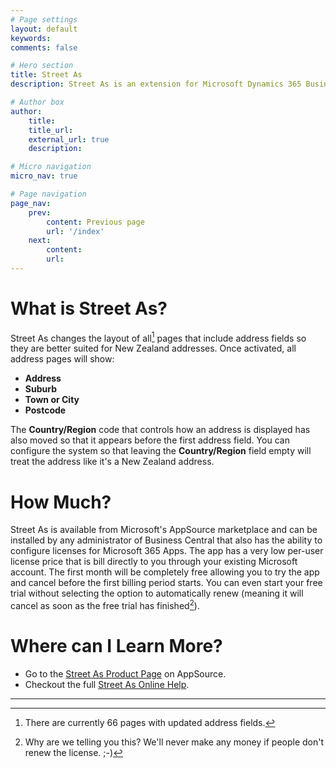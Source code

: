 ```yaml
---
# Page settings
layout: default
keywords:
comments: false

# Hero section
title: Street As
description: Street As is an extension for Microsoft Dynamics 365 Business Central that makes managing New Zealand postal addresses easy as.

# Author box
author:
    title:
    title_url:
    external_url: true
    description:

# Micro navigation
micro_nav: true

# Page navigation
page_nav:
    prev:
        content: Previous page
        url: '/index'
    next:
        content: 
        url:
---
```


# What is Street As?

Street As changes the layout of all[^1] pages that include address fields so they are better suited for New Zealand addresses. Once activated, all address pages will show:

- **Address**
- **Suburb**
- **Town or City**
- **Postcode**

The **Country/Region** code that controls how an address is displayed has also moved so that it appears before the first address field. You can configure the system so that leaving the **Country/Region** field empty will treat the address like it's a New Zealand address.

# How Much?

Street As is available from Microsoft's AppSource marketplace and can be installed by any administrator of Business Central that also has the ability to configure licenses for Microsoft 365 Apps. The app has a very low per-user license price that is bill directly to you through your existing Microsoft account. The first month will be completely free allowing you to try the app and cancel before the first billing period starts. You can even start your free trial without selecting the option to automatically renew (meaning it will cancel as soon as the free trial has finished[^2]).

# Where can I Learn More?

- Go to the [Street As Product Page](https://appsource.microsoft.com/en-NZ/product/DynamicsBC/PUBID.bcappslimited1693858041247%7CAID.street-as%7CPAPPID.0a89d807-b47c-487d-97ec-a1c63d794cca) on AppSource.
- Checkout the full [Street As Online Help](https://docs.bcapps.co/StreetAs).

---

[^1]: There are currently 66 pages with updated address fields.
[^2]: Why are we telling you this? We'll never make any money if people don't renew the license. ;-)